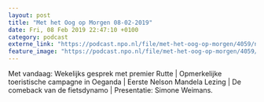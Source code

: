 ```yaml
---
layout: post
title: "Met het Oog op Morgen 08-02-2019"
date: Fri, 08 Feb 2019 22:47:10 +0100
category: podcast
externe_link: "https://podcast.npo.nl/file/met-het-oog-op-morgen/4059/nporadio1_met-het-oog-op-morgen_20190208_met-het-oog-op-morgen-08-02-2019_3YW65Q.mp3"
feature_image: "https://podcast.npo.nl/file/met-het-oog-op-morgen/4059/nporadio1_met-het-oog-op-morgen_20190208_met-het-oog-op-morgen-08-02-2019_3YW65Q.mp3"
---
```


Met vandaag: Wekelijks gesprek met premier Rutte | Opmerkelijke toeristische campagne in Oeganda | Eerste Nelson Mandela Lezing | De comeback van de fietsdynamo | Presentatie: Simone Weimans.
